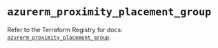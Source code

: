 # `azurerm_proximity_placement_group`

Refer to the Terraform Registry for docs: [`azurerm_proximity_placement_group`](https://registry.terraform.io/providers/hashicorp/azurerm/4.50.0/docs/resources/proximity_placement_group).
